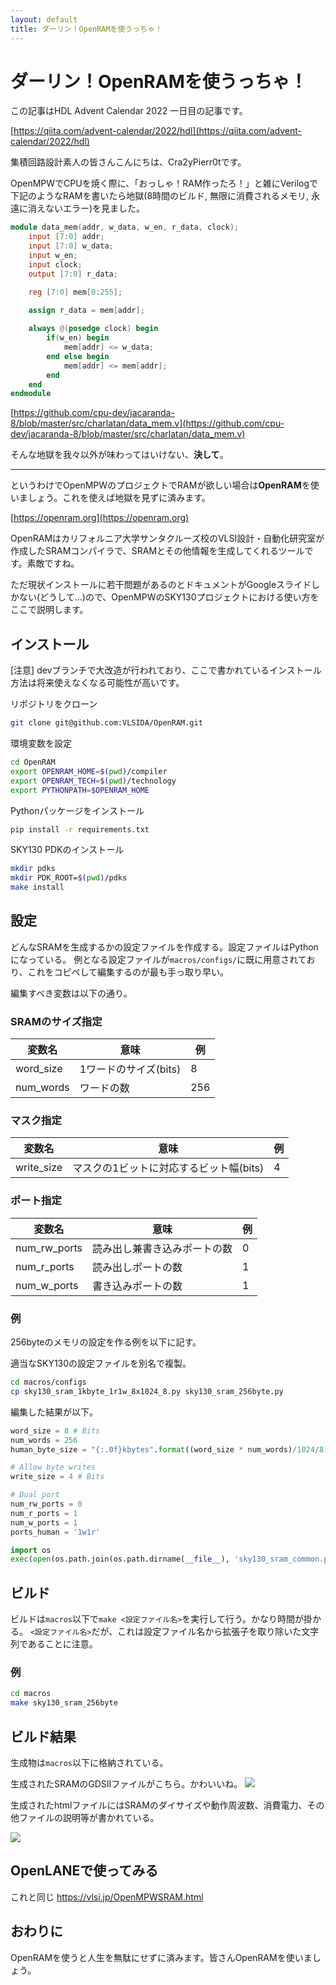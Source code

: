```yaml
---
layout: default
title: ダーリン！OpenRAMを使うっちゃ！
---
```

# ダーリン！OpenRAMを使うっちゃ！

この記事はHDL Advent Calendar 2022 一日目の記事です。

[https://qiita.com/advent-calendar/2022/hdl](https://qiita.com/advent-calendar/2022/hdl)


集積回路設計素人の皆さんこんにちは、Cra2yPierr0tです。

OpenMPWでCPUを焼く際に、「おっしゃ！RAM作ったろ！」と雑にVerilogで下記のようなRAMを書いたら地獄(8時間のビルド, 無限に消費されるメモリ, 永遠に消えないエラー)を見ました。

```verilog
module data_mem(addr, w_data, w_en, r_data, clock);
    input [7:0] addr;
    input [7:0] w_data;
    input w_en;
    input clock;
    output [7:0] r_data;

    reg [7:0] mem[0:255];
    
    assign r_data = mem[addr];

    always @(posedge clock) begin
        if(w_en) begin
            mem[addr] <= w_data;
        end else begin
            mem[addr] <= mem[addr];
        end
    end
endmodule
```
[https://github.com/cpu-dev/jacaranda-8/blob/master/src/charlatan/data_mem.v](https://github.com/cpu-dev/jacaranda-8/blob/master/src/charlatan/data_mem.v)

そんな地獄を我々以外が味わってはいけない、**決して**。

---

というわけでOpenMPWのプロジェクトでRAMが欲しい場合は**OpenRAM**を使いましょう。これを使えば地獄を見ずに済みます。

[https://openram.org](https://openram.org)

OpenRAMはカリフォルニア大学サンタクルーズ校のVLSI設計・自動化研究室が作成したSRAMコンパイラで、SRAMとその他情報を生成してくれるツールです。素敵ですね。

ただ現状インストールに若干問題があるのとドキュメントがGoogleスライドしかない(どうして...)ので、OpenMPWのSKY130プロジェクトにおける使い方をここで説明します。

## インストール

[注意] devブランチで大改造が行われており、ここで書かれているインストール方法は将来使えなくなる可能性が高いです。

リポジトリをクローン

```bash
git clone git@github.com:VLSIDA/OpenRAM.git
```

環境変数を設定
```bash
cd OpenRAM
export OPENRAM_HOME=$(pwd)/compiler
export OPENRAM_TECH=$(pwd)/technology
export PYTHONPATH=$OPENRAM_HOME
```

Pythonパッケージをインストール
```bash
pip install -r requirements.txt
```

SKY130 PDKのインストール
```bash
mkdir pdks
mkdir PDK_ROOT=$(pwd)/pdks
make install
```

## 設定
どんなSRAMを生成するかの設定ファイルを作成する。設定ファイルはPythonになっている。
例となる設定ファイルが`macros/configs/`に既に用意されており、これをコピペして編集するのが最も手っ取り早い。

編集すべき変数は以下の通り。

### SRAMのサイズ指定

| 変数名     | 意味                  | 例   |
| ---------- | --------------------- | ---- |
| word_size  | 1ワードのサイズ(bits) | 8    |
| num_words  | ワードの数            | 256 |

### マスク指定

| 変数名     | 意味                                    | 例  |
| ---------- | --------------------------------------- | --- |
| write_size | マスクの1ビットに対応するビット幅(bits) | 4   |

### ポート指定

| 変数名       | 意味         | 例  |
| ------------ | ------------ | --- |
| num_rw_ports | 読み出し兼書き込みポートの数 | 0 |
| num_r_ports  | 読み出しポートの数 | 1 |
| num_w_ports  | 書き込みポートの数 | 1 |

### 例

256byteのメモリの設定を作る例を以下に記す。

適当なSKY130の設定ファイルを別名で複製。
```bash
cd macros/configs
cp sky130_sram_1kbyte_1r1w_8x1024_8.py sky130_sram_256byte.py
```

編集した結果が以下。
```python
word_size = 8 # Bits
num_words = 256
human_byte_size = "{:.0f}kbytes".format((word_size * num_words)/1024/8)

# Allow byte writes
write_size = 4 # Bits

# Dual port
num_rw_ports = 0
num_r_ports = 1
num_w_ports = 1
ports_human = '1w1r'

import os
exec(open(os.path.join(os.path.dirname(__file__), 'sky130_sram_common.py')).read())
```

## ビルド
ビルドは`macros`以下で`make <設定ファイル名>`を実行して行う。かなり時間が掛かる。
`<設定ファイル名>`だが、これは設定ファイル名から拡張子を取り除いた文字列であることに注意。

### 例
```bash
cd macros
make sky130_sram_256byte
```

## ビルド結果

生成物は`macros`以下に格納されている。

生成されたSRAMのGDSIIファイルがこちら。かわいいね。
![](https://github.com/Cra2yPierr0t/Cra2yPierr0t.github.io/blob/master/images/sky130_256.png?raw=true)

生成されたhtmlファイルにはSRAMのダイサイズや動作周波数、消費電力、その他ファイルの説明等が書かれている。

![](https://github.com/Cra2yPierr0t/Cra2yPierr0t.github.io/blob/master/images/sram_info.png?raw=true)

## OpenLANEで使ってみる

これと同じ
https://vlsi.jp/OpenMPWSRAM.html

## おわりに
OpenRAMを使うと人生を無駄にせずに済みます。皆さんOpenRAMを使いましょう。
